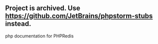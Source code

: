 Project is archived. Use https://github.com/JetBrains/phpstorm-stubs instead. 
----

php documentation for PHPRedis
